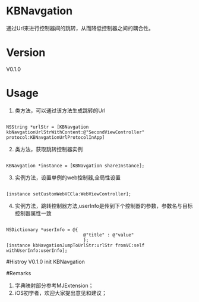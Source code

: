 # KBNavgation
通过Url来进行控制器间的跳转，从而降低控制器之间的耦合性。

# Version
V0.1.0

# Usage
1. 类方法，可以通过该方法生成跳转的Url

<pre><code>
NSString *urlStr = [KBNavgation kbNavgationUrlStrWithContent:@"SecondViewController" protocol:KBNavgationUrlProtocolInApp]
</code></pre>

2. 类方法，获取跳转控制器实例

<pre><code>
KBNavgation *instance = [KBNavgation shareInstance];
</code></pre>

3. 实例方法，设置单例的web控制器,全局性设置

<pre><code>
[instance setCustomWebVCCla:WebViewController];
</code></pre>

4. 实例方法，跳转控制器方法,userInfo是传到下个控制器的参数，参数名与目标控制器属性一致

<pre><code>
NSDictionary *userInfo = @{
                             @"title" : @"value"
                             };
[instance kbNavgationJumpToUrlStr:urlStr fromVC:self withUserInfo:userInfo];
</pre></code>

#Histroy
V0.1.0 init KBNavgation

#Remarks
1. 字典映射部分参考MJExtension；
2. iOS初学者，欢迎大家提出意见和建议；
